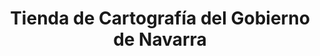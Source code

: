 ---
title: "Tienda de Cartografía del Gobierno de Navarra"
url: /pamplona-iruna/tienda-de-cartografia-del-gobierno-de-navarra/
shop: general
---
